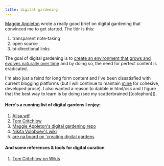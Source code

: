 ```yaml
---
title: digital gardening
---
```


[Maggie Appleton](https://maggieappleton.com/garden-history) wrote a really good brief on digital gardening that convinced me to get started. The tldr is this:

1. transparent note-taking 
2. open source 
3. bi-directional links

The goal of digital gardening is to [create an environment that grows and evolves naturally over time](https://tomcritchlow.com/2018/10/10/of-gardens-and-wikis/) and by doing so, the need for perfect content is eradicated.

I'm also just a feind for long form content and I've been dissatisfied with current blogging platforms (but I will continue to maintain [mine](https://theruminant.substack.com/) for cohesive, developed prose). I also wanted a reason to dabble in html/css and I figure that the best way to learn is by doing (see my scatterbrained [[colophon]]). 

#### Here's a running list of digital gardens I enjoy:
1. [Alisa.wtf](https://alisa.wtf)
2. [Tom Critchlow](https://tomcritchlow.com/wiki/)
3. [Maggie Appleton's digital gardening repo](https://github.com/MaggieAppleton/digital-gardeners)
4. [Nikita Voloboev's wiki](https://wiki.nikiv.dev/)
5. [are.na board on 'creating digital gardens](https://www.are.na/annika-hansteen-izora/creating-digital-gardens)

#### And some references & tools for digital curation
1. [Tom Critchlow on Wikis](https://tomcritchlow.com/wiki/wikis/)
